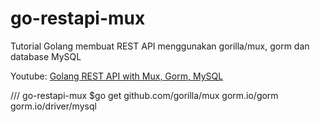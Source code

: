 # go-restapi-mux
Tutorial Golang membuat REST API menggunakan gorilla/mux, gorm dan database MySQL

Youtube: [Golang REST API with Mux, Gorm, MySQL](https://youtu.be/dENoPS8aRL8)

/// go-restapi-mux
$go get github.com/gorilla/mux gorm.io/gorm gorm.io/driver/mysql